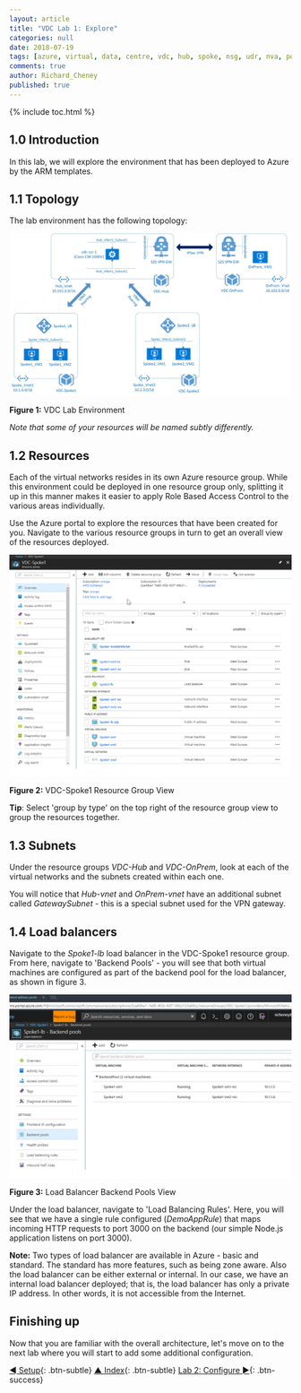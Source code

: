 ```yaml
---
layout: article
title: "VDC Lab 1: Explore"
categories: null
date: 2018-07-19
tags: [azure, virtual, data, centre, vdc, hub, spoke, nsg, udr, nva, policy, rbac]
comments: true
author: Richard_Cheney
published: true
---
```


{% include toc.html %}

## 1.0 Introduction

In this lab, we will explore the environment that has been deployed to Azure by the ARM templates.

## 1.1 Topology

The lab environment has the following topology:

![Main VDC Image](/workshops/vdc/images/VDC-Networking-Main.jpg)

**Figure 1:** VDC Lab Environment

*Note that some of your resources will be named subtly differently.*

## 1.2 Resources

Each of the virtual networks resides in its own Azure resource group. While this environment could be deployed in one resource group only, splitting it up in this manner makes it easier to apply Role Based Access Control to the various areas individually.

Use the Azure portal to explore the resources that have been created for you. Navigate to the various resource groups in turn to get an overall view of the resources deployed.

![VDC-Spoke1 Resource Group Image](/workshops/vdc/images/VDC-Spoke1-RG.png)

**Figure 2:** VDC-Spoke1 Resource Group View

**Tip**: Select 'group by type' on the top right of the resource group view to group the resources together.

## 1.3 Subnets

Under the resource groups *VDC-Hub* and *VDC-OnPrem*, look at each of the virtual networks and the subnets created within each one.

You will notice that *Hub-vnet* and *OnPrem-vnet* have an additional subnet called *GatewaySubnet* - this is a special subnet used for the VPN gateway.

## 1.4 Load balancers

Navigate to the *Spoke1-lb* load balancer in the VDC-Spoke1 resource group. From here, navigate to 'Backend Pools' - you will see that both virtual machines are configured as part of the backend pool for the load balancer, as shown in figure 3.

![LB Backend Pools](/workshops/vdc/images/BackendPools.png)

**Figure 3:** Load Balancer Backend Pools View

Under the load balancer, navigate to 'Load Balancing Rules'. Here, you will see that we have a single rule configured (*DemoAppRule*) that maps incoming HTTP requests to port 3000 on the backend (our simple Node.js application listens on port 3000).

**Note:** Two types of load balancer are available in Azure - basic and standard.  The standard has more features, such as being zone aware.  Also the load balancer can be either external or internal. In our case, we have an internal load balancer deployed; that is, the load balancer has only a private IP address.  In other words, it is not accessible from the Internet.

## Finishing up

Now that you are familiar with the overall architecture, let's move on to the next lab where you will start to add some additional configuration.

[◄ Setup](../setup){: .btn-subtle} [▲ Index](../#labs){: .btn-subtle} [Lab 2: Configure ►](../lab2){: .btn-success}